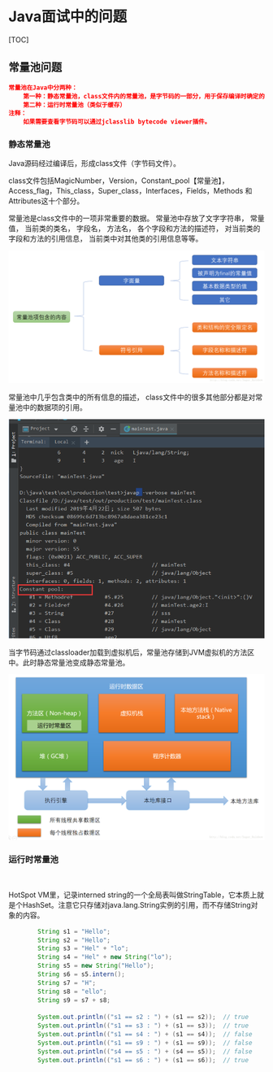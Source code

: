 # Java面试中的问题
[TOC]
## 常量池问题
```json
常量池在Java中分两种：
    第一种：静态常量池，class文件内的常量池，是字节码的一部分，用于保存编译时确定的数据。
    第二种：运行时常量池（类似于缓存）
注释：
    如果需要查看字节码可以通过jclasslib bytecode viewer插件。
```
### 静态常量池

Java源码经过编译后，形成class文件（字节码文件）。

class文件包括MagicNumber，Version，Constant_pool【常量池】，Access_flag，This_class，Super_class，Interfaces，Fields，Methods 和Attributes这十个部分。

常量池是class文件中的一项非常重要的数据。 常量池中存放了文字字符串， 常量值， 当前类的类名， 字段名， 方法名， 各个字段和方法的描述符， 对当前类的字段和方法的引用信息， 当前类中对其他类的引用信息等等。 

![常量池的内容结构](./.img/constant_pool_content.png)

常量池中几乎包含类中的所有信息的描述， class文件中的很多其他部分都是对常量池中的数据项的引用。

![常量池的具体内容](./.img/constant_pool_details.png)

当字节码通过classloader加载到虚拟机后，常量池存储到JVM虚拟机的方法区中。此时静态常量池变成静态常量池。

![虚拟机的结构](./.img/constant_pool_jvm_structure.png)

### 运行时常量池

```java
    
```

HotSpot VM里，记录interned string的一个全局表叫做StringTable，它本质上就是个HashSet<String>。注意它只存储对java.lang.String实例的引用，而不存储String对象的内容。

```java
        String s1 = "Hello";
        String s2 = "Hello";
        String s3 = "Hel" + "lo";
        String s4 = "Hel" + new String("lo");
        String s5 = new String("Hello");
        String s6 = s5.intern();
        String s7 = "H";
        String s8 = "ello";
        String s9 = s7 + s8;

        System.out.println(("s1 == s2 : ") + (s1 == s2));  // true
        System.out.println(("s1 == s3 : ") + (s1 == s3));  // true
        System.out.println(("s1 == s4 : ") + (s1 == s4));  // false
        System.out.println(("s1 == s9 : ") + (s1 == s9));  // false
        System.out.println(("s4 == s5 : ") + (s4 == s5));  // false
        System.out.println(("s1 == s6 : ") + (s1 == s6));  // true
```